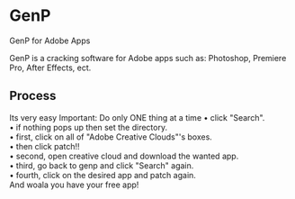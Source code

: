 # GenP
GenP for Adobe Apps

GenP is a cracking software for Adobe apps such as: Photoshop, Premiere Pro, After Effects, ect.

## Process
Its very easy
Important:
Do only ONE thing at a time
 • click "Search".  
 • if nothing pops up then set the directory.  
 • first, click on all of "Adobe Creative Clouds"'s boxes.  
 • then click patch!!  
 • second, open creative cloud and download the wanted app.  
 • third, go back to genp and click "Search" again.  
 • fourth, click on the desired app and patch again.  
And woala you have your free app!  
